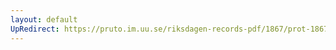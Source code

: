 ```yaml
---
layout: default
UpRedirect: https://pruto.im.uu.se/riksdagen-records-pdf/1867/prot-1867--ak--401/prot-1867--ak--401_015.pdf
---
```

